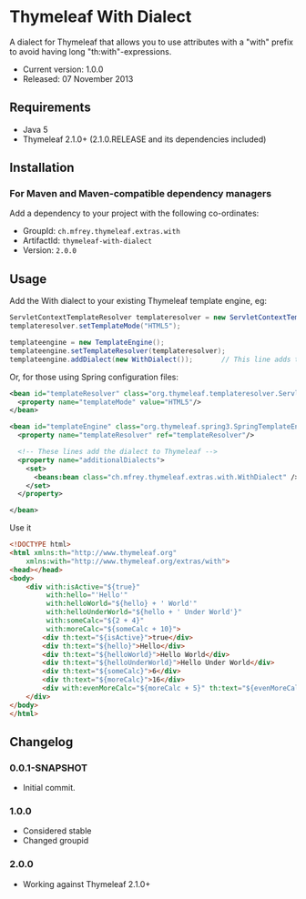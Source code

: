 
Thymeleaf With Dialect
========================

A dialect for Thymeleaf that allows you to use attributes with a "with" prefix to avoid having long "th:with"-expressions.

 - Current version: 1.0.0
 - Released: 07 November 2013


Requirements
------------

 - Java 5
 - Thymeleaf 2.1.0+ (2.1.0.RELEASE and its dependencies included)


Installation
------------

### For Maven and Maven-compatible dependency managers
Add a dependency to your project with the following co-ordinates:

 - GroupId: `ch.mfrey.thymeleaf.extras.with`
 - ArtifactId: `thymeleaf-with-dialect`
 - Version: `2.0.0`


Usage
-----

Add the With dialect to your existing Thymeleaf template engine, eg:

```java
ServletContextTemplateResolver templateresolver = new ServletContextTemplateResolver();
templateresolver.setTemplateMode("HTML5");

templateengine = new TemplateEngine();
templateengine.setTemplateResolver(templateresolver);
templateengine.addDialect(new WithDialect());		// This line adds the dialect to Thymeleaf
```

Or, for those using Spring configuration files:

```xml
<bean id="templateResolver" class="org.thymeleaf.templateresolver.ServletContextTemplateResolver">
  <property name="templateMode" value="HTML5"/>
</bean>

<bean id="templateEngine" class="org.thymeleaf.spring3.SpringTemplateEngine">
  <property name="templateResolver" ref="templateResolver"/>

  <!-- These lines add the dialect to Thymeleaf -->
  <property name="additionalDialects">
    <set>
      <beans:bean class="ch.mfrey.thymeleaf.extras.with.WithDialect" />
    </set>
  </property>

</bean>
```

Use it
```html
<!DOCTYPE html>
<html xmlns:th="http://www.thymeleaf.org"
	xmlns:with="http://www.thymeleaf.org/extras/with">
<head></head>
<body>
	<div with:isActive="${true}"
	 	 with:hello="'Hello'"
	 	 with:helloWorld="${hello} + ' World'"
	 	 with:helloUnderWorld="${hello + ' Under World'}"
	 	 with:someCalc="${2 + 4}"
	 	 with:moreCalc="${someCalc + 10}">
		<div th:text="${isActive}">true</div>
		<div th:text="${hello}">Hello</div>
		<div th:text="${helloWorld}">Hello World</div>
		<div th:text="${helloUnderWorld}">Hello Under World</div>
		<div th:text="${someCalc}">6</div>
		<div th:text="${moreCalc}">16</div>
		<div with:evenMoreCalc="${moreCalc + 5}" th:text="${evenMoreCalc}">21</div>
	</div>
</body>
</html>
```


Changelog
---------

### 0.0.1-SNAPSHOT
 - Initial commit.
 
### 1.0.0
 - Considered stable
 - Changed groupid

### 2.0.0
 - Working against Thymeleaf 2.1.0+
